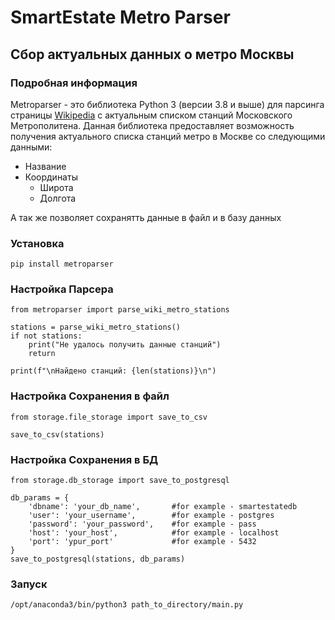 # SmartEstate Metro Parser
## Сбор актуальных данных о метро Москвы

### Подробная информация
Metroparser - это библиотека Python 3 (версии 3.8 и выше) для парсинга страницы [Wikipedia](https://ru.wikipedia.org/wiki/%D0%A1%D0%BF%D0%B8%D1%81%D0%BE%D0%BA_%D1%81%D1%82%D0%B0%D0%BD%D1%86%D0%B8%D0%B9_%D0%9C%D0%BE%D1%81%D0%BA%D0%BE%D0%B2%D1%81%D0%BA%D0%BE%D0%B3%D0%BE_%D0%BC%D0%B5%D1%82%D1%80%D0%BE%D0%BF%D0%BE%D0%BB%D0%B8%D1%82%D0%B5%D0%BD%D0%B0) c актуальным списком станций Московского Метрополитена. Данная библиотека предоставляет возможность получения актуального списка станций метро в Москве со следующими данными: 
- Название
- Координаты
  - Широта
  - Долгота

А так же позволяет сохранятть данные в файл и в базу данных 

### Установка
```pip install metroparser```

### Настройка Парсера 
```
from metroparser import parse_wiki_metro_stations

stations = parse_wiki_metro_stations()
if not stations:
    print("Не удалось получить данные станций")
    return

print(f"\nНайдено станций: {len(stations)}\n")

```

### Настройка Сохранения в файл 
```
from storage.file_storage import save_to_csv

save_to_csv(stations)
```

### Настройка Сохранения в БД 
```
from storage.db_storage import save_to_postgresql

db_params = {
    'dbname': 'your_db_name',       #for example - smartestatedb
    'user': 'your_username',        #for example - postgres
    'password': 'your_password',    #for example - pass
    'host': 'your_host',            #for example - localhost
    'port': 'ypur_port'             #for example - 5432
}
save_to_postgresql(stations, db_params)
```
### Запуск 

```commandline
/opt/anaconda3/bin/python3 path_to_directory/main.py
```